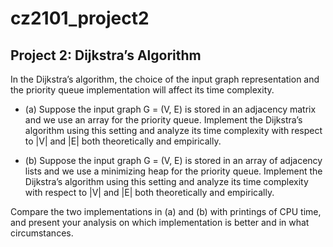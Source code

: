 # cz2101_project2

## Project 2: Dijkstra’s Algorithm
In the Dijkstra’s algorithm, the choice of the input graph representation and the priority 
queue implementation will affect its time complexity. 

- (a) Suppose the input graph G = (V, E) is stored in an adjacency matrix and we 
use an array for the priority queue. Implement the Dijkstra’s algorithm using this 
setting and analyze its time complexity with respect to |V| and |E| both 
theoretically and empirically.

- (b) Suppose the input graph G = (V, E) is stored in an array of adjacency lists and 
we use a minimizing heap for the priority queue. Implement the Dijkstra’s 
algorithm using this setting and analyze its time complexity with respect to |V| 
and |E| both theoretically and empirically. 


Compare the two implementations in (a) and (b) with printings of CPU time, and 
present your analysis on which implementation is better and in what circumstances.